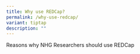 ```yaml
---
title: Why use REDCap?
permalink: /why-use-redcap/
variant: tiptap
description: ""
---
```

<p>Reasons why NHG Researchers should use REDCap</p>